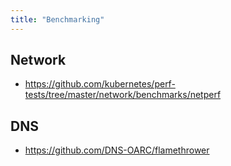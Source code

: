 ```yaml
---
title: "Benchmarking"
---
```


## Network

* https://github.com/kubernetes/perf-tests/tree/master/network/benchmarks/netperf

## DNS

* https://github.com/DNS-OARC/flamethrower
